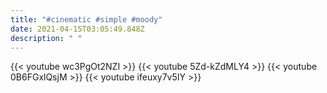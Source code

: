 ```yaml
---
title: "#cinematic #simple #moody"
date: 2021-04-15T03:05:49.848Z
description: " "
---
```

{{< youtube wc3PgOt2NZI >}} 
{{< youtube 5Zd-kZdMLY4 >}} 
{{< youtube 0B6FGxlQsjM >}} 
{{< youtube ifeuxy7v5IY >}} 

